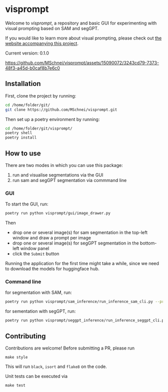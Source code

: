 # visprompt
Welcome to *visprompt*, a repository and basic GUI for experimenting with visual prompting based on SAM and segGPT.

If you would like to learn more about visual prompting, please check out [the website accompanying this project](https://mschnei.github.io/visprompt/). 

Current version: 0.1.0

https://github.com/MSchnei/visprompt/assets/15090072/3243cd79-7373-48f3-a45d-b0caf8b7e6c0

## Installation

First, clone the project by running:
```bash
cd /home/folder/git/
git clone https://github.com/MSchnei/visprompt.git
```

Then set up a poetry environment by running:
```bash 
cd /home/folder/git/visprompt/
poetry shell
poetry install
```

## How to use

There are two modes in which you can use this package:
1. run and visualise segmentations via the GUI 
2. run sam and segGPT segmentation via commmand line

### GUI
To start the GUI, run:
```bash
poetry run python visprompt/gui/image_drawer.py
```

Then
- drop one or several image(s) for sam segmentation in the top-left window and draw a prompt per image
- drop one or several image(s) for segGPT segmentation in the bottom-left window panel
- click the `Submit` button

Running the application for the first time might take a while, since we need to download the models for huggingface hub.


### Command line
for segmentation with SAM, run:
```bash
poetry run python visprompt/sam_inference/run_inference_sam_cli.py --prompt-image /path/to/prompt_image.png -p 100 - p 150
```

for sementation with segGPT, run:
```bash
poetry run python visprompt/seggpt_inference/run_inference_seggpt_cli.py --input-image /path/to/input_image.png --prompt-images /path/to/prompt_image.png --prompt-targets /path/to/prompt_targets.png 
```

## Contributing

Contributions are welcome! Before submitting a PR, please run

```shell
make style
```

This will run `black`, `isort` and `flake8` on the code.

Unit tests can be executed via

```shell
make test
```
